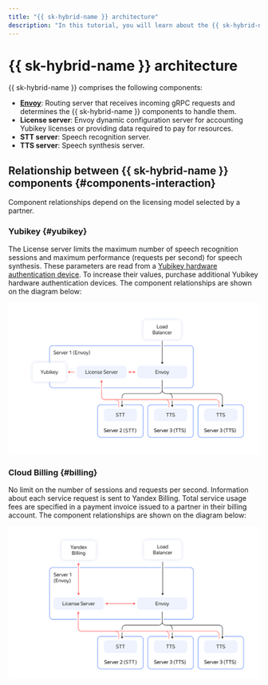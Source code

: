 ```yaml
---
title: "{{ sk-hybrid-name }} architecture"
description: "In this tutorial, you will learn about the {{ sk-hybrid-name }} components."
---
```


# {{ sk-hybrid-name }} architecture

{{ sk-hybrid-name }} comprises the following components:

* **[Envoy](https://www.envoyproxy.io/docs)**: Routing server that receives incoming gRPC requests and determines the {{ sk-hybrid-name }} components to handle them.
* **License server**: Envoy dynamic configuration server for accounting Yubikey licenses or providing data required to pay for resources.
* **STT server**: Speech recognition server.
* **TTS server**: Speech synthesis server.

## Relationship between {{ sk-hybrid-name }} components {#components-interaction}

Component relationships depend on the licensing model selected by a partner.

### Yubikey {#yubikey}

The License server limits the maximum number of speech recognition sessions and maximum performance (requests per second) for speech synthesis. These parameters are read from a [Yubikey hardware authentication device](https://yubico.com). To increase their values, purchase additional Yubikey hardware authentication devices. The component relationships are shown on the diagram below:

![arch](../_assets/speechkit-hybrid-yubikey.svg)

### Cloud Billing {#billing}

No limit on the number of sessions and requests per second. Information about each service request is sent to Yandex Billing. Total service usage fees are specified in a payment invoice issued to a partner in their billing account. The component relationships are shown on the diagram below:

![arch](../_assets/speechkit-hybrid-billing-agent.svg)
